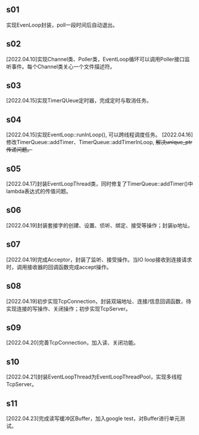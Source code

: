 ## s01
实现EvenLoop封装，poll一段时间后自动退出。

## s02
[2022.04.10]实现Channel类、Poller类，EventLoop循环可以调用Poller接口监听事件。每个Channel类关心一个文件描述符。

## s03
[2022.04.15]实现TimerQUeue定时器，完成定时与取消任务。

## s04
[2022.04.15]实现EventLoop::runInLoop(), 可以跨线程调度任务。
[2022.04.16]修改TimerQueue::addTimer、TimerQueue::addTimerInLoop, ~~解决unique_ptr传递问题。~~

## s05
[2022.04.17]封装EventLoopThread类，同时修复了TimerQueue::addTimer()中lambda表达式的传值问题。

## s06
[2022.04.19]封装套接字的创建、设置、侦听、绑定、接受等操作；封装ip地址。

## s07
[2022.04.19]完成Acceptor，封装了监听、接受操作。当IO loop接收到连接请求时，调用接收器的回调函数完成accept操作。

## s08
[2022.04.19]初步实现TcpConnection，封装双端地址、连接/信息回调函数，待实现连接的写操作、关闭操作；初步实现TcpServer。

## s09
[2022.04.20]完善TcpConnection，加入读、关闭功能。

## s10
[2022.04.21]封装EventLoopThread为EventLoopThreadPool，实现多线程TcpServer。

## s11
[2022.04.23]完成读写缓冲区Buffer，加入google test，对Buffer进行单元测试。

